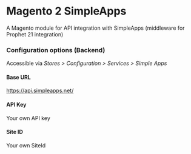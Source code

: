 Magento 2 SimpleApps
==================
A Magento module for API integration with SimpleApps (middleware for Prophet 21 integration)

### Configuration options (Backend)
Accessible via *Stores > Configuration > Services > Simple Apps*

#### Base URL
https://api.simpleapps.net/

#### API Key	
Your own API key

#### Site ID	
Your own SiteId